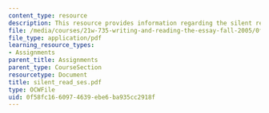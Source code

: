 ```yaml
---
content_type: resource
description: This resource provides information regarding the silent reading session.
file: /media/courses/21w-735-writing-and-reading-the-essay-fall-2005/0f58fc1660974639ebe6ba935cc2918f_silent_read_ses.pdf
file_type: application/pdf
learning_resource_types:
- Assignments
parent_title: Assignments
parent_type: CourseSection
resourcetype: Document
title: silent_read_ses.pdf
type: OCWFile
uid: 0f58fc16-6097-4639-ebe6-ba935cc2918f
---
```

